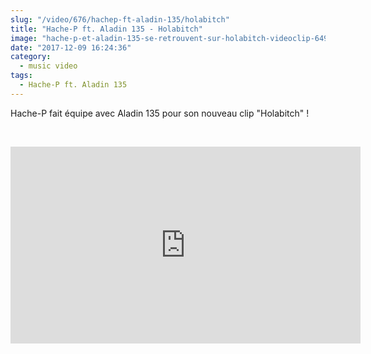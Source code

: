 ```yaml
--- 
slug: "/video/676/hachep-ft-aladin-135/holabitch"
title: "Hache-P ft. Aladin 135 - Holabitch"
image: "hache-p-et-aladin-135-se-retrouvent-sur-holabitch-videoclip-649.jpg"
date: "2017-12-09 16:24:36"
category:
  - music video
tags:
  - Hache-P ft. Aladin 135
---
```

<p>Hache-P fait équipe avec Aladin 135 pour son nouveau clip "Holabitch" !</p><br/><p><iframe width="560" height="315" src="https://www.youtube.com/embed/Kt8xX9xW1aE" frameborder="0" gesture="media" allow="encrypted-media" allowfullscreen></iframe></p>